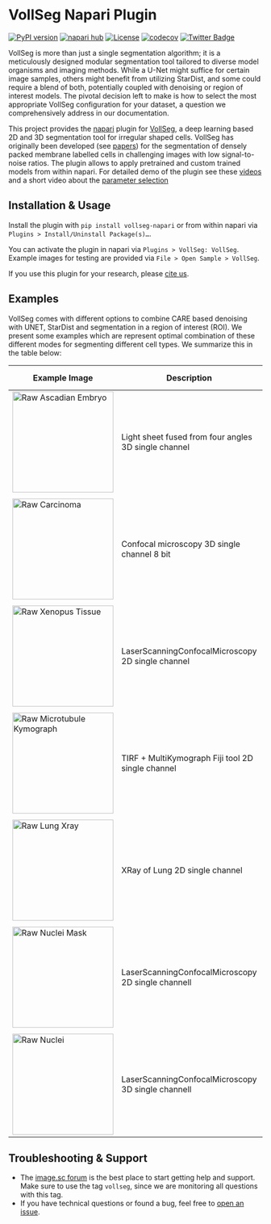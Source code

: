 # VollSeg Napari Plugin



[![PyPI version](https://img.shields.io/pypi/v/vollseg-napari.svg)](https://pypi.org/project/vollseg-napari)
[![napari hub](https://img.shields.io/endpoint?url=https://api.napari-hub.org/shields/vollseg-napari)](https://napari-hub.org/plugins/vollseg-napari)
[![License](https://img.shields.io/pypi/l/napari-metroid.svg?color=green)](https://github.com/kapoorlab/napari-vollseg/raw/main/LICENSE)
[![codecov](https://codecov.io/gh/kapoorlab/napari-vollseg/branch/main/graph/badge.svg)](https://codecov.io/gh/kapoorlab/napari-vollseg)
[![Twitter Badge](https://badgen.net/badge/icon/twitter?icon=twitter&label)](https://twitter.com/entracod)


VollSeg is more than just a single segmentation algorithm; it is a meticulously designed modular segmentation tool tailored to diverse model organisms and imaging methods. While a U-Net might suffice for certain image samples, others might benefit from utilizing StarDist, and some could require a blend of both, potentially coupled with denoising or region of interest models. The pivotal decision left to make is how to select the most appropriate VollSeg configuration for your dataset, a question we comprehensively address in our documentation.

This project provides the [napari](https://napari.org/) plugin for [VollSeg](https://github.com/kapoorlab/vollseg), a deep learning based 2D and 3D segmentation tool for irregular shaped cells. VollSeg has originally been developed (see [papers](http://conference.scipy.org/proceedings/scipy2021/varun_kapoor.html)) for the segmentation of densely packed membrane labelled cells in challenging images with low signal-to-noise ratios. The plugin allows to apply pretrained and custom trained models from within napari.
For detailed demo of the plugin see these [videos](https://www.youtube.com/watch?v=W_gKrLWKNpQ) and a short video about the [parameter selection](https://www.youtube.com/watch?v=7tQMn_u8_7s&t=1s) 


## Installation & Usage

Install the plugin with `pip install vollseg-napari` or from within napari via `Plugins > Install/Uninstall Package(s)…`. 

You can activate the plugin in napari via `Plugins > VollSeg: VollSeg`. Example images for testing are provided via `File > Open Sample > VollSeg`.

If you use this plugin for your research, please [cite us](http://conference.scipy.org/proceedings/scipy2021/varun_kapoor.html).


## Examples

VollSeg comes with different options to combine CARE based denoising with UNET, StarDist and segmentation in a region of interest (ROI). We present some examples which are represent optimal combination of these different modes for segmenting different cell types. We summarize this in the table below:

| Example Image | Description | Training Data | Trained Model | GT image   | Optimal combination  | Notebook Code | Model Prediction | Metrics |
| --- | --- |--- | --- |--- | --- |--- | --- | --- |
| <img src="https://github.com/kapoorlab/vollseg-napari/blob/main/vollseg_napari/images/Ascadian_raw.png"  title="Raw Ascadian Embryo" width="200">| Light sheet fused from four angles 3D single channel| [Training Data ~320 GB](https://figshare.com/articles/dataset/Astec-half-Pm1_Cut_at_2-cell_stage_half_Phallusia_mammillata_embryo_live_SPIM_imaging_stages_6-16_/11309570?backTo=/s/765d4361d1b073beedd5)| [UNET model](https://zenodo.org/record/6337699) |<img src="https://github.com/kapoorlab/vollseg-napari/blob/main/vollseg_napari/images/Ascadian_GT.png" title="GT Ascadian Embryo" width="200"> | UNET model, slice_merge = False | [Colab Notebook](https://github.com/kapoorlab/VollSeg/blob/main/examples/Predict/Colab_VollSeg_Ascadian_Embryo.ipynb) |<img src="https://github.com/kapoorlab/vollseg-napari/blob/main/vollseg_napari/images/Ascadian_pred.png" title="Prediction Ascadian Embryo" width="200" > | <img src="https://github.com/kapoorlab/vollseg-napari/blob/main/vollseg_napari/images/Metrics_Ascadian.png" title="Metrics Ascadian Embryo" width="200" >  |
|  |  | | | | | | |  |
| <img src="https://github.com/kapoorlab/vollseg-napari/blob/main/vollseg_napari/images/Carcinoma_raw.png"  title="Raw Carcinoma" width="200">| Confocal microscopy 3D single channel 8 bit| [Training Data](https://zenodo.org/record/5904082#.Yi8-BnrMJD8)| [Denoising Model](https://zenodo.org/record/5910645/) and [StarDist Model](https://zenodo.org/record/6354077/) |<img src="https://github.com/kapoorlab/vollseg-napari/blob/main/vollseg_napari/images/Carcinoma_GT.png" title="GT Carcinoma" width="200"> | StarDist model + Denoising Model, dounet = False | [Colab Notebook](https://github.com/kapoorlab/VollSeg/blob/main/examples/Predict/Colab_VollSeg_Mamary_gland.ipynb) |<img src="https://github.com/kapoorlab/vollseg-napari/blob/main/vollseg_napari/images/Carcinoma_pred.png" title="Prediction Carcinoma Cells" width="200" > | <img src="https://github.com/kapoorlab/vollseg-napari/blob/main/vollseg_napari/images/Metrics_carcinoma.png" title="Metrics Carcinoma Cells" width="200" >  |
|  |  | | | | | | |  |
| <img src="https://github.com/kapoorlab/vollseg-napari/blob/main/vollseg_napari/images/Xenopus_tissue_raw.png"  title="Raw Xenopus Tissue" width="200">| LaserScanningConfocalMicroscopy 2D single channel| [Dataset](https://zenodo.org/record/6076614#.YjBaNnrMJD8)| [UNET Model](https://zenodo.org/record/6060378/)  |<img src="https://github.com/kapoorlab/vollseg-napari/blob/main/vollseg_napari/images/Xenopus_tissue_GT.png" title="GT Xenopus Tissue" width="200"> | UNET model| [Colab Notebook](https://github.com/kapoorlab/VollSeg/blob/main/examples/Predict/Colab_VollSeg_tissue_segmentation.ipynb) |<img src="https://github.com/kapoorlab/vollseg-napari/blob/main/vollseg_napari/images/Xenopus_tissue_pred.png" title="Prediction Xenopus Tissue" width="200" > | No Metrics  |
|  |  | | | | | | |  |
| <img src="https://github.com/kapoorlab/vollseg-napari/blob/main/vollseg_napari/images/microtubule_kymo_raw.png"  title="Raw Microtubule Kymograph" width="200">| TIRF + MultiKymograph Fiji tool 2D single channel| [Training Dataset](https://zenodo.org/record/6355705/files/Microtubule_edgedetector_training.zip)| [UNET Model](https://zenodo.org/record/6355705/)  |<img src="https://github.com/kapoorlab/vollseg-napari/blob/main/vollseg_napari/images/microtubule_kymo_GT.png" title="GT Microtubule Kymograph" width="200"> | UNET model| [Colab Notebook](https://github.com/kapoorlab/VollSeg/blob/main/examples/Predict/Colab_Microtubule_kymo_segmentation.ipynb) |<img src="https://github.com/kapoorlab/vollseg-napari/blob/main/vollseg_napari/images/microtubule_kymo_pred.png" title="Prediction Microtubule Kymographe" width="200" > | No Metrics  |
|  |  | | | | | | |  |
| <img src="https://github.com/kapoorlab/vollseg-napari/blob/main/vollseg_napari/images/lung_xray_raw.png"  title="Raw Lung Xray" width="200">| XRay of Lung 2D single channel| [Training Dataset](https://www.kaggle.com/nikhilpandey360/lung-segmentation-from-chest-x-ray-dataset)| [UNET Model](https://zenodo.org/record/6060177/)  |<img src="https://github.com/kapoorlab/vollseg-napari/blob/main/vollseg_napari/images/lung_xray_GT.png" title="GT Lung Xray" width="200"> | UNET model| [Colab Notebook](https://github.com/kapoorlab/VollSeg/blob/main/examples/Predict/Colab_Microtubule_kymo_segmentation.ipynb) |<img src="https://github.com/kapoorlab/vollseg-napari/blob/main/vollseg_napari/images/lung_xray_pred.png" title="Prediction Lung Xray" width="200" > | <img src="https://github.com/kapoorlab/vollseg-napari/blob/main/vollseg_napari/images/Metrics_lung_xray.png" title="Metrics Lung Xray" width="200" >   |
|  |  | | | | | | |  |
| <img src="https://github.com/kapoorlab/vollseg-napari/blob/main/vollseg_napari/images/nuclei_mask_raw.png"  title="Raw Nuclei Mask" width="200">| LaserScanningConfocalMicroscopy 2D single channell| [Test Dataset](https://zenodo.org/record/6359349/)|Private |<img src="https://github.com/kapoorlab/vollseg-napari/blob/main/vollseg_napari/images/nuclei_mask_GT.png" title="GT Nuclei Mask" width="200"> | UNET model| [Colab Notebook](https://github.com/kapoorlab/VollSeg/blob/main/examples/Predict/Colab_Microtubule_kymo_segmentation.ipynb) |<img src="https://github.com/kapoorlab/vollseg-napari/blob/main/vollseg_napari/images/nuclei_mask_pred.png" title="Prediction Nuclei Mask" width="200" > | No metrics   |
|  |  | | | | | | |  |
| <img src="https://github.com/kapoorlab/vollseg-napari/blob/main/vollseg_napari/images/nuclei_raw.png"  title="Raw Nuclei" width="200">| LaserScanningConfocalMicroscopy 3D single channell| [Test Dataset](https://zenodo.org/record/6359295/)|Private |<img src="https://github.com/kapoorlab/vollseg-napari/blob/main/vollseg_napari/images/nuclei_GT.png" title="GT Nuclei" width="200"> | UNET model + StarDist model + ROI model| [Colab Notebook](https://github.com/kapoorlab/VollSeg/blob/main/examples/Predict/Colab_VollSeg_star_roi.ipynb) |<img src="https://github.com/kapoorlab/vollseg-napari/blob/main/vollseg_napari/images/nuclei_pred.png" title="Prediction Nuclei" width="200" > |  <img src="https://github.com/kapoorlab/vollseg-napari/blob/main/vollseg_napari/images/Metrics_nuclei.png" title="Metrics Nuclei" width="200" >   |


## Troubleshooting & Support

- The [image.sc forum](https://forum.image.sc/tag/vollseg) is the best place to start getting help and support. Make sure to use the tag `vollseg`, since we are monitoring all questions with this tag.
- If you have technical questions or found a bug, feel free to [open an issue](https://github.com/kapoorlab/vollseg-napari/issues).

